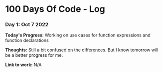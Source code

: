 # 100 Days Of Code - Log

### Day 1: Oct 7 2022


**Today's Progress**: Working on use cases for function expressions and function declarations

**Thoughts:** Still a bit confused on the differences. But I know tomorrow will be a better progress for me.

**Link to work:** N/A
